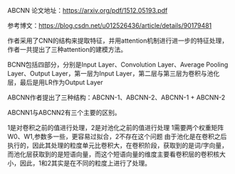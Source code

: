 ABCNN 论文地址：https://arxiv.org/pdf/1512.05193.pdf

参考博文：https://blog.csdn.net/u012526436/article/details/90179481

作者采用了CNN的结构来提取特征，并用attention机制进行进一步的特征处理，作者一共提出了三种attention的建模方法。

BCNN包括四部分，分别是Input Layer、Convolution Layer、Average Pooling Layer、Output Layer，第一层为Input Layer，第二层与第三层为卷积与池化层，最后是用LR作为Output Layer

ABCNN作者提出了三种结构：ABCNN-1、ABCNN-2、ABCNN-1 + ABCNN-2

ABCNN1与ABCNN2有三个主要的区别。

1是对卷积之前的值进行处理，2是对池化之前的值进行处理
1需要两个权重矩阵W0、W1,参数多一些，更容易过拟合，2不存在这个问题
由于池化是在卷积之后执行的，因此其处理的粒度单元比卷积大，在卷积阶段，获取到的是词/字向量，而池化层获取到的是短语向量，而这个短语向量的维度主要看卷积层的卷积核大小，因此，1和2其实是在不同的粒度上进行了处理。
